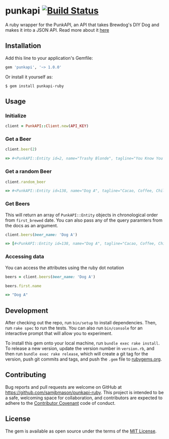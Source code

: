 # punkapi [![Build Status](https://travis-ci.org/samjbmason/punkapi-ruby.svg?branch=master)](https://travis-ci.org/samjbmason/punkapi-ruby)

A ruby wrapper for the PunkAPI, an API that takes Brewdog's DIY Dog and makes it into a JSON API. Read more about it [here](https://github.com/samjbmason/punkapi)

## Installation

Add this line to your application's Gemfile:

```ruby
gem 'punkapi', '~> 1.0.0'
```

Or install it yourself as:

```
$ gem install punkapi-ruby
```

## Usage

### Initialize

```ruby
client = PunkAPI::Client.new(API_KEY)
```

### Get a Beer
```ruby
client.beer(2)

=> #<PunkAPI::Entity id=2, name="Trashy Blonde", tagline="You Know You Shouldn't", first_brewed="April 2008", ...
```

### Get a random Beer
```ruby
client.random_beer

=> #<PunkAPI::Entity id=138, name="Dog A", tagline="Cacao, Coffee, Chili Imperial Anniversary Stout.", first_brewed="May 2012", ...
```

### Get Beers
This will return an array of `PunkAPI::Entity` objects in chronological order from `first_brewed` date. You can also pass any of the query paramters from the docs as an argument.

```ruby
client.beers(beer_name: 'Dog A')

=> [#<PunkAPI::Entity id=138, name="Dog A", tagline="Cacao, Coffee, Chili Imperial Anniversary Stout.", first_brewed="May 2012", ...]
```

### Accessing data
You can access the attributes using the ruby dot notation

```ruby
beers = client.beers(beer_name: 'Dog A')

beers.first.name

=> "Dog A"
```

## Development

After checking out the repo, run `bin/setup` to install dependencies. Then, run `rake spec` to run the tests. You can also run `bin/console` for an interactive prompt that will allow you to experiment.

To install this gem onto your local machine, run `bundle exec rake install`. To release a new version, update the version number in `version.rb`, and then run `bundle exec rake release`, which will create a git tag for the version, push git commits and tags, and push the `.gem` file to [rubygems.org](https://rubygems.org).

## Contributing
Bug reports and pull requests are welcome on GitHub at https://github.com/samjbmason/punkapi-ruby. This project is intended to be a safe, welcoming space for collaboration, and contributors are expected to adhere to the [Contributor Covenant](http://contributor-covenant.org) code of conduct.


## License
The gem is available as open source under the terms of the [MIT License](http://opensource.org/licenses/MIT).

